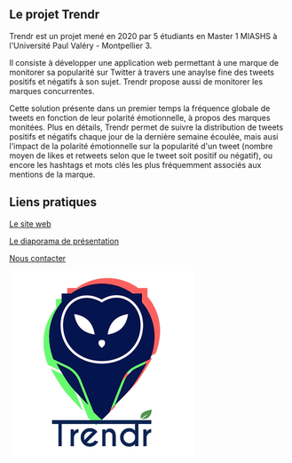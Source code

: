 ## Le projet Trendr

Trendr est un projet mené en 2020 par 5 étudiants en Master 1 MIASHS à l'Université Paul Valéry - Montpellier 3.

Il consiste à développer une application web permettant à une marque de monitorer sa popularité sur Twitter à travers une anaylse fine des tweets positifs et négatifs à son sujet. Trendr propose aussi de monitorer les marques concurrentes.

Cette solution présente dans un premier temps la fréquence globale de tweets en fonction de leur polarité émotionnelle, à propos des marques monitées. Plus en détails, Trendr permet de suivre la distribution de tweets positifs et négatifs chaque jour de la dernière semaine écoulée, mais ausi l'impact de la polarité émotionnelle sur la popularité d'un tweet (nombre moyen de likes et retweets selon que le tweet soit positif ou négatif), ou encore les hashtags et mots clés les plus fréquemment associés aux mentions de la marque.

## Liens pratiques

[Le site web](https://gaellenovales.github.io/Trendr/Site/index.html)

[Le diaporama de présentation](https://docs.google.com/presentation/d/1o9HG2lGVkurZNOJ1pyzyUFFb9WEu1f_7gaXPajIEPKc/edit?usp=sharing)

[Nous contacter](https://gaellenovales.github.io/Trendr/Site/contact.html)


![Image](Site/images/groslogo.png)
